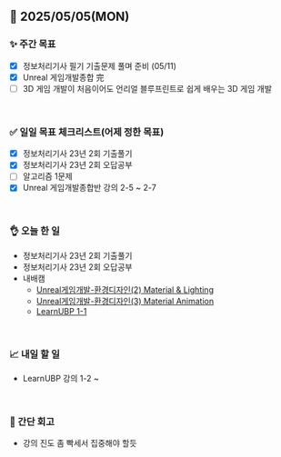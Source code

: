 ## 📅 2025/05/05(MON)


### ✨ 주간 목표

- [x] 정보처리기사 필기 기출문제 풀며 준비 (05/11)
- [x] Unreal 게임개발종합 完
- [ ] 3D 게임 개발이 처음이어도 언리얼 블루프린트로 쉽게 배우는 3D 게임 개발

<br/>

### ✅ 일일 목표 체크리스트(어제 정한 목표)

- [x] 정보처리기사 23년 2회 기출풀기
- [x] 정보처리기사 23년 2회 오답공부
- [ ] 알고리즘 1문제
- [x] Unreal 게임개발종합반 강의 2-5 ~ 2-7

<br/>

### 👌 오늘 한 일

- 정보처리기사 23년 2회 기출풀기
- 정보처리기사 23년 2회 오답공부
- 내배캠
  - [Unreal게임개발-환경디자인(2) Material & Lighting](https://github.com/taene/TIL/blob/main/Unreal%20Engine%205/%EC%8B%A4%EC%8A%B5/Unreal%20%EA%B2%8C%EC%9E%84%EA%B0%9C%EB%B0%9C%EC%A2%85%ED%95%A9/11_%ED%99%98%EA%B2%BD%EB%94%94%EC%9E%90%EC%9D%B8(2).md)
  - [Unreal게임개발-환경디자인(3) Material Animation](https://github.com/taene/TIL/blob/main/Unreal%20Engine%205/%EC%8B%A4%EC%8A%B5/Unreal%20%EA%B2%8C%EC%9E%84%EA%B0%9C%EB%B0%9C%EC%A2%85%ED%95%A9/12_%ED%99%98%EA%B2%BD%EB%94%94%EC%9E%90%EC%9D%B8(3).md)
  - [LearnUBP 1-1](https://github.com/taene/TIL/blob/main/Unreal%20Engine%205/%EC%8B%A4%EC%8A%B5/LearnUnrealBP/1_01_UnrealEngine.md)

<br/>


### 📈 내일 할 일

- LearnUBP 강의 1-2 ~

<br/>

### 💭 간단 회고

- 강의 진도 좀 빡세서 집중해야 할듯

<br/>

